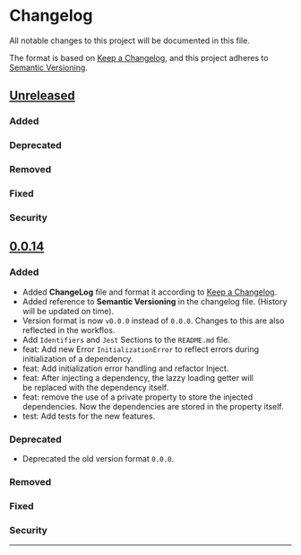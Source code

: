 # Changelog

All notable changes to this project will be documented in this file.

The format is based on [Keep a Changelog](https://keepachangelog.com/en/1.1.0/),
and this project adheres to [Semantic Versioning](https://semver.org/spec/v2.0.0.html).

## [Unreleased]

### Added


### Deprecated


### Removed


### Fixed


### Security


## [0.0.14]

### Added

- Added **ChangeLog** file and format it according to [Keep a Changelog](https://keepachangelog.com/en/1.1.0/).
- Added reference to **Semantic Versioning** in the changelog file. (History will be updated on time).
- Version format is now `v0.0.0` instead of `0.0.0`. Changes to this are also reflected in the workflos.
- Add `Identifiers` and `Jest` Sections to the `README.md` file.
- feat: Add new Error `InitializationError` to reflect errors during initialization of a dependency.
- feat: Add initialization error handling and refactor Inject.
- feat: After injecting a dependency, the lazzy loading getter will be replaced with the dependency itself.
- feat: remove the use of a private property to store the injected dependencies. Now the dependencies are stored in the property itself.
- test: Add tests for the new features.


### Deprecated

- Deprecated the old version format `0.0.0`.

### Removed


### Fixed


### Security


---

[unreleased]: https://github.com/PxaMMaxP/TSinjex/compare/0.0.14...HEAD
[0.0.14]: https://github.com/PxaMMaxP/TSinjex/compare/0.0.13...v0.0.14